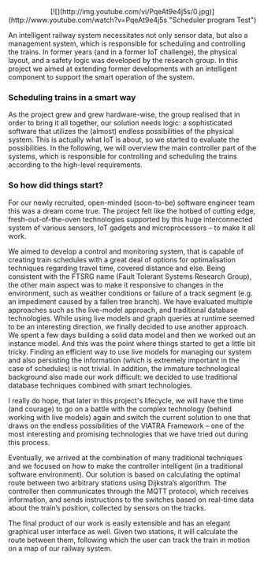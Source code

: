 <center>[![](http://img.youtube.com/vi/PqeAt9e4j5s/0.jpg)](http://www.youtube.com/watch?v=PqeAt9e4j5s "Scheduler program Test")</center>

An intelligent railway system necessitates not only sensor data, but also a management system, which is responsible for scheduling and controlling the trains. In former years (and in a former IoT challenge), the physical layout, and a safety logic was developed by the research group. In this project we aimed at extending former developments with an intelligent component to support the smart operation of the system.

### Scheduling trains in a smart way

As the project grew and grew hardware-wise, the group realised that in order to bring it all together, our solution needs logic: a sophisticated software that utilizes the (almost) endless possibilities of the physical system. This is actually what IoT is about, so we started to evaluate the possibilities. In the following, we will overview the main controller part of the systems, which is responsible for controlling and scheduling the trains according to the high-level requirements. 

### So how did things start?

For our newly recruited, open-minded (soon-to-be) software engineer team this was a dream come true. The project felt like the hotbed of cutting edge, fresh-out-of-the-oven technologies supported by this huge interconnected system of various sensors, IoT gadgets and microprocessors – to make it all work.

We aimed to develop a control and monitoring system, that is capable of creating train schedules with a great deal of options for optimalisation techniques regarding travel time, covered distance and else. Being consistent with the FTSRG name (Fault Tolerant Systems Research Group), the other main aspect was to make it responsive to changes in the environment, such as weather conditions or failure of a track segment (e.g. an impediment caused by a fallen tree branch).
We have evaluated multiple approaches such as the live-model approach, and traditional database technologies. While using live models and graph queries at runtime seemed to be an interesting direction, we finally decided to use another approach.
We spent a few days building a solid data model and then we worked out an instance model. And this was the point where things started to get a little bit tricky. Finding an efficient way to use live models for managing our system and also persisting the information (which is extremely important in the case of schedules) is not trivial. In addition, the immature technological background also made our work difficult: we decided to use traditional database techniques combined with smart technologies.

I really do hope, that later in this project's lifecycle, we will have the time (and courage) to go on a battle with the complex technology (behind working with live models) again and switch the current solution to one that draws on the endless possibilities of the VIATRA Framework – one of the most interesting and promising technologies that we have tried out during this process.

Eventually, we arrived at the combination of many traditional techniques and we focused on how to make the controller intelligent (in a traditional software environment). Our solution is based on calculating the optimal route between two arbitrary stations using Dijkstra’s algorithm. The controller then communicates through the MQTT protocol, which receives information, and sends instructions to the switches based on real-time data about the train’s position, collected by sensors on the tracks.

The final product of our work is easily extensible and has an elegant graphical user interface as well. Given two stations, it will calculate the route between them, following which the user can track the train in motion on a map of our railway system.
